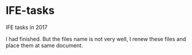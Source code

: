 # IFE-tasks
IFE tasks in 2017

I had finished. But the files name is not very well, I renew these files and place them at same document.
